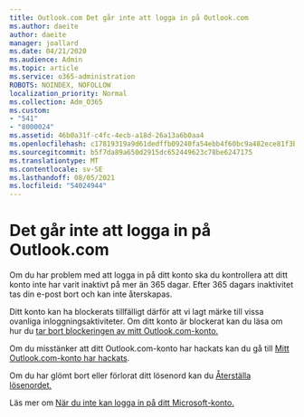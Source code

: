 ```yaml
---
title: Outlook.com Det går inte att logga in på Outlook.com
ms.author: daeite
author: daeite
manager: joallard
ms.date: 04/21/2020
ms.audience: Admin
ms.topic: article
ms.service: o365-administration
ROBOTS: NOINDEX, NOFOLLOW
localization_priority: Normal
ms.collection: Adm_O365
ms.custom:
- "541"
- "8000024"
ms.assetid: 46b0a31f-c4fc-4ecb-a18d-26a13a6b0aa4
ms.openlocfilehash: c17819319a9d61dedffb09240fa54ebb4f60bc9a482ece81f3b72693abea3d2e
ms.sourcegitcommit: b5f7da89a650d2915dc652449623c78be6247175
ms.translationtype: MT
ms.contentlocale: sv-SE
ms.lasthandoff: 08/05/2021
ms.locfileid: "54024944"
---
```

# <a name="cant-sign-in-to-outlookcom"></a>Det går inte att logga in på Outlook.com

Om du har problem med att logga in på ditt konto ska du kontrollera att ditt konto inte har varit inaktivt på mer än 365 dagar. Efter 365 dagars inaktivitet tas din e-post bort och kan inte återskapas.
  
Ditt konto kan ha blockerats tillfälligt därför att vi lagt märke till vissa ovanliga inloggningsaktiviteter. Om ditt konto är blockerat kan du läsa om hur du [tar bort blockeringen av mitt Outlook.com-konto.](https://support.office.com/article/f4ad2701-d166-4d8b-8a6a-9af2a1f8a4c4?wt.mc_id=Office_Outlook_com_Alchemy)
  
Om du misstänker att ditt Outlook.com-konto har hackats kan du gå till [Mitt Outlook.com-konto har hackats](https://support.office.com/article/35993ac5-ac2f-494e-aacb-5232dda453d8?wt.mc_id=Office_Outlook_com_Alchemy).
  
Om du har glömt bort eller förlorat ditt lösenord kan du [Återställa lösenordet.](https://go.microsoft.com/fwlink/p/?LinkID=242804)
  
Läs mer om [När du inte kan logga in på ditt Microsoft-konto.](https://go.microsoft.com/fwlink/p/?linkid=837479)
  